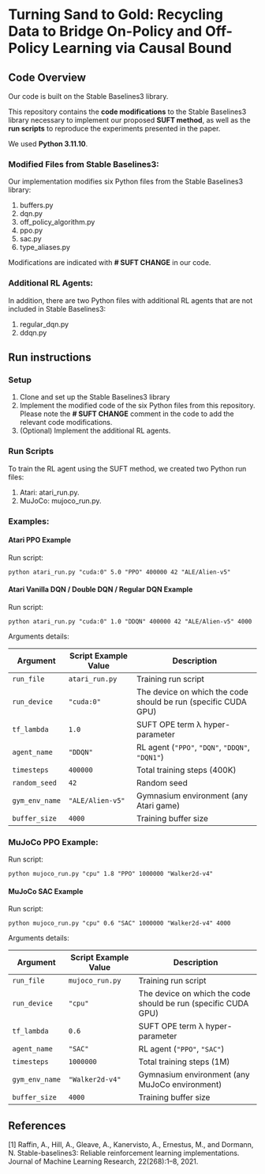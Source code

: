 # Turning Sand to Gold: Recycling Data to Bridge On-Policy and Off-Policy Learning via Causal Bound

## Code Overview
Our code is built on the Stable Baselines3 library.

This repository contains the **code modifications** to the Stable Baselines3 library necessary to implement our proposed **SUFT method**, as well as the **run scripts** to reproduce the experiments presented in the paper.

We used **Python 3.11.10**.

### Modified Files from Stable Baselines3:
Our implementation modifies six Python files from the Stable Baselines3 library:
1. buffers.py
2. dqn.py
3. off_policy_algorithm.py
4. ppo.py
5. sac.py
6. type_aliases.py

Modifications are indicated with **# SUFT CHANGE** in our code.

### Additional RL Agents:
In addition, there are two Python files with additional RL agents that are not included in Stable Baselines3:
1. regular_dqn.py
2. ddqn.py

## Run instructions
### Setup
1. Clone and set up the Stable Baselines3 library
2. Implement the modified code of the six Python files from this repository. Please note the **# SUFT CHANGE** comment in the code to add the relevant code modifications.
3. (Optional) Implement the additional RL agents.

### Run Scripts
To train the RL agent using the SUFT method, we created two Python run files:
1. Atari: atari_run.py.
2. MuJoCo: mujoco_run.py.

### Examples:
#### Atari PPO Example
Run script: 
```
python atari_run.py "cuda:0" 5.0 "PPO" 400000 42 "ALE/Alien-v5"
```

#### Atari Vanilla DQN / Double DQN / Regular DQN Example
Run script: 
```
python atari_run.py "cuda:0" 1.0 "DDQN" 400000 42 "ALE/Alien-v5" 4000
```
Arguments details:

| Argument       | Script Example Value    | Description                                                     |
|----------------|-------------------------|-----------------------------------------------------------------|
| `run_file`     | `atari_run.py`          | Training run script                                             |
| `run_device`   | `"cuda:0"`              | The device on which the code should be run (specific CUDA GPU)  |
| `tf_lambda`    | `1.0`                   | SUFT OPE term λ hyper-parameter                                 |
| `agent_name`   | `"DDQN"`                | RL agent (`"PPO"`, `"DQN"`, `"DDQN"`, `"DQN1"`)                 |
| `timesteps`    | `400000`                | Total training steps (400K)                                     |
| `random_seed`  | `42`                    | Random seed                                                     |
| `gym_env_name` | `"ALE/Alien-v5"`        | Gymnasium environment (any Atari game)                          |
| `buffer_size`  | `4000`                  | Training buffer size                                            |

### MuJoCo PPO Example:
Run script: 
```
python mujoco_run.py "cpu" 1.8 "PPO" 1000000 "Walker2d-v4"
```

#### MuJoCo SAC Example   
Run script: 
```
python mujoco_run.py "cpu" 0.6 "SAC" 1000000 "Walker2d-v4" 4000
```

Arguments details:

| Argument       | Script Example Value    | Description                                                     |
|----------------|-------------------------|-----------------------------------------------------------------|
| `run_file`     | `mujoco_run.py`         | Training run script                                             |
| `run_device`   | `"cpu"`                 | The device on which the code should be run (specific CUDA GPU)  |
| `tf_lambda`    | `0.6`                   | SUFT OPE term λ hyper-parameter                                 |
| `agent_name`   | `"SAC"`                 | RL agent (`"PPO"`, `"SAC"`)                                     |
| `timesteps`    | `1000000`               | Total training steps (1M)                                       |
| `gym_env_name` | `"Walker2d-v4"`         | Gymnasium environment (any MuJoCo environment)                  |
| `buffer_size`  | `4000`                  | Training buffer size                                            |

## References
[1] Raffin, A., Hill, A., Gleave, A., Kanervisto, A., Ernestus, M., and Dormann, N. Stable-baselines3: Reliable reinforcement learning implementations. Journal of Machine Learning Research, 22(268):1–8, 2021.
